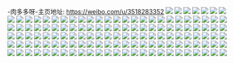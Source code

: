 -肉多多呀-主页地址: https://weibo.com/u/3518283352 
![](https://wx4.sinaimg.cn/mw2000/d1b4be58ly1h8yztcguvlj229j30oe83.jpg) 
![](https://wx4.sinaimg.cn/mw2000/d1b4be58ly1h8yzteql87j22c0340x6r.jpg) 
![](https://wx4.sinaimg.cn/mw2000/d1b4be58ly1h8yztbjsxhj21p529i4qq.jpg) 
![](https://wx4.sinaimg.cn/mw2000/d1b4be58ly1h8yztdkpraj21p529i4qq.jpg) 
![](https://wx4.sinaimg.cn/mw2000/b10c1bc2ly1h8kz0g77xhj208c0880su.jpg) 
![](https://wx4.sinaimg.cn/mw2000/d1b4be58ly1h8e9yrkrxqj21vd2w0x6v.jpg) 
![](https://wx4.sinaimg.cn/mw2000/d1b4be58ly1h8e9z58xh8j21ul2gr7wn.jpg) 
![](https://wx4.sinaimg.cn/mw2000/d1b4be58ly1h8e9wxxho9j21wf2vo1l4.jpg) 
![](https://wx4.sinaimg.cn/mw2000/d1b4be58ly1h8d8ejppzbj23402c0npe.jpg) 
![](https://wx4.sinaimg.cn/mw2000/d1b4be58ly1h8d8dqoi6bj22c034tkjq.jpg) 
![](https://wx4.sinaimg.cn/mw2000/d1b4be58ly1h8d8dtuybrj22c034hkjq.jpg) 
![](https://wx4.sinaimg.cn/mw2000/d1b4be58ly1h8d8dwvzpsj22c0340u12.jpg) 
![](https://wx4.sinaimg.cn/mw2000/d1b4be58ly1h8baufxyjuj22c0340npe.jpg) 
![](https://wx4.sinaimg.cn/mw2000/d1b4be58ly1h8baugmenoj22c02c0npe.jpg) 
![](https://wx4.sinaimg.cn/mw2000/d1b4be58ly1h8bauhcsg9j22c02c1hdu.jpg) 
![](https://wx4.sinaimg.cn/mw2000/d1b4be58ly1h8baui8nxmj22c0340b2a.jpg) 
![](https://wx4.sinaimg.cn/mw2000/d1b4be58ly1h8bauewwrbj22c0340qv6.jpg) 
![](https://wx4.sinaimg.cn/mw2000/d1b4be58ly1h8bauj8oqxj22c03407wi.jpg) 
![](https://wx4.sinaimg.cn/mw2000/d1b4be58ly1h8bauk1lqdj22c02c0x6q.jpg) 
![](https://wx4.sinaimg.cn/mw2000/d1b4be58ly1h8baukyo5jj23402c0npe.jpg) 
![](https://wx4.sinaimg.cn/mw2000/d1b4be58ly1h8baulv2jfj23402c0u0y.jpg) 
![](https://wx4.sinaimg.cn/mw2000/d1b4be58ly1h87vg8loouj21o02807wh.jpg) 
![](https://wx4.sinaimg.cn/mw2000/d1b4be58ly1h878hf4m0gj22c03407wj.jpg) 
![](https://wx4.sinaimg.cn/mw2000/d1b4be58ly1h878hg61f3j22c03401kz.jpg) 
![](https://wx4.sinaimg.cn/mw2000/d1b4be58ly1h878hhduorj22c0340b2b.jpg) 
![](https://wx4.sinaimg.cn/mw2000/d1b4be58ly1h878hdzrazj224a2tqkjm.jpg) 
![](https://wx4.sinaimg.cn/mw2000/d1b4be58ly1h878hii3bnj22c0340b2b.jpg) 
![](https://wx4.sinaimg.cn/mw2000/d1b4be58ly1h878hr0ht1j22c0340kjn.jpg) 
![](https://wx4.sinaimg.cn/mw2000/d1b4be58ly1h85w1d0jgoj236c24inpf.jpg) 
![](https://wx4.sinaimg.cn/mw2000/d1b4be58ly1h85w1fjxm7j236c24q1kz.jpg) 
![](https://wx4.sinaimg.cn/mw2000/d1b4be58ly1h85w19sk4zj236c24u7wj.jpg) 
![](https://wx4.sinaimg.cn/mw2000/d1b4be58ly1h85w1golpij22c0340x6q.jpg) 
![](https://wx4.sinaimg.cn/mw2000/d1b4be58ly1h85w179sbdj22c03404qq.jpg) 
![](https://wx4.sinaimg.cn/mw2000/d1b4be58ly1h85w1iiocgj22c0340b2b.jpg) 
![](https://wx4.sinaimg.cn/mw2000/d1b4be58ly1h815i6ihpqj22801o0hdt.jpg) 
![](https://wx4.sinaimg.cn/mw2000/d1b4be58ly1h80yfyx7z4j20u00u0dmt.jpg) 
![](https://wx4.sinaimg.cn/mw2000/d1b4be58ly1h7xl3xcv5jj20u01hchdt.jpg) 
![](https://wx4.sinaimg.cn/mw2000/d1b4be58ly1h7xhndgj7pj22c03401kz.jpg) 
![](https://wx4.sinaimg.cn/mw2000/d1b4be58ly1h7xhnbgrnvj222n2rkx6q.jpg) 
![](https://wx4.sinaimg.cn/mw2000/d1b4be58ly1h7xhncc7iwj227z27zx6q.jpg) 
![](https://wx4.sinaimg.cn/mw2000/d1b4be58ly1h7t3l5qrktj219k0pnk95.jpg) 
![](https://wx4.sinaimg.cn/mw2000/d1b4be58ly1h7t3l6c3wlj21530n4dqk.jpg) 
![](https://wx4.sinaimg.cn/mw2000/d1b4be58ly1h7py2yylasj21xs2wonpf.jpg) 
![](https://wx4.sinaimg.cn/mw2000/d1b4be58ly1h7py314s56j23402c01l0.jpg) 
![](https://wx4.sinaimg.cn/mw2000/d1b4be58ly1h7py32nlpsj21jz2bynpd.jpg) 
![](https://wx4.sinaimg.cn/mw2000/d1b4be58ly1h7gscp3f2nj20u01sxqkj.jpg) 
![](https://wx4.sinaimg.cn/mw2000/d1b4be58ly1h7cnz9zwmbj21o0280qao.jpg) 
![](https://wx4.sinaimg.cn/mw2000/d1b4be58ly1h7cnz9j2ddj21o0280qv6.jpg) 
![](https://wx4.sinaimg.cn/mw2000/d1b4be58ly1h7cnzaflmkj21o02804qp.jpg) 
![](https://wx4.sinaimg.cn/mw2000/d1b4be58ly1h7591gifyzj22c0340qv6.jpg) 
![](https://wx4.sinaimg.cn/mw2000/d1b4be58ly1h6trltk6wfj22c0340u10.jpg) 
![](https://wx4.sinaimg.cn/mw2000/d1b4be58ly1h6trlxlpc5j22bh33dhdt.jpg) 
![](https://wx4.sinaimg.cn/mw2000/d1b4be58ly1h6trm11mxoj22c0340156.jpg) 
![](https://wx4.sinaimg.cn/mw2000/d1b4be58ly1h6trlp7e9aj23402c0x6q.jpg) 
![](https://wx4.sinaimg.cn/mw2000/d1b4be58ly1h6trm1wesgj22c0340kjm.jpg) 
![](https://wx4.sinaimg.cn/mw2000/d1b4be58ly1h6trm38pyoj22c0340x6r.jpg) 
![](https://wx4.sinaimg.cn/mw2000/d1b4be58ly1h6trm6scdtj22c03407wh.jpg) 
![](https://wx4.sinaimg.cn/mw2000/d1b4be58ly1h6trm5syjgj22c03407wi.jpg) 
![](https://wx4.sinaimg.cn/mw2000/d1b4be58ly1h6trm4gli2j22c0340hdu.jpg) 
![](https://wx4.sinaimg.cn/mw2000/d1b4be58ly1h6trm7pvgmj22c0340b29.jpg) 
![](https://wx4.sinaimg.cn/mw2000/d1b4be58ly1h6trm8sfwtj22c03404qq.jpg) 
![](https://wx4.sinaimg.cn/mw2000/d1b4be58ly1h6trm9qwztj22c0340u0x.jpg) 
![](https://wx4.sinaimg.cn/mw2000/d1b4be58ly1h6trmaxhsmj23402c01kz.jpg) 
![](https://wx4.sinaimg.cn/mw2000/d1b4be58ly1h6trmj23rij22c0340hdw.jpg) 
![](https://wx4.sinaimg.cn/mw2000/d1b4be58ly1h679jn77dsj22c0340e83.jpg) 
![](https://wx4.sinaimg.cn/mw2000/d1b4be58ly1h679jm24ztj22c0340x6r.jpg) 
![](https://wx4.sinaimg.cn/mw2000/d1b4be58ly1h679joj43vj22c0340b2c.jpg) 
![](https://wx4.sinaimg.cn/mw2000/d1b4be58ly1h679jkyjdnj22c0340npf.jpg) 
![](https://wx4.sinaimg.cn/mw2000/d1b4be58ly1h61upfeqxej22c03401kz.jpg) 
![](https://wx4.sinaimg.cn/mw2000/d1b4be58ly1h61upgkempj21ig20m7wi.jpg) 
![](https://wx4.sinaimg.cn/mw2000/d1b4be58ly1h61upehmgdj22c0340u0z.jpg) 
![](https://wx4.sinaimg.cn/mw2000/d1b4be58ly1h61upj8magj22c0340nph.jpg) 
![](https://wx4.sinaimg.cn/mw2000/d1b4be58ly1h61upl2l42j22801o0b29.jpg) 
![](https://wx4.sinaimg.cn/mw2000/d1b4be58ly1h61upq92xsj22c0340u11.jpg) 
![](https://wx4.sinaimg.cn/mw2000/d1b4be58ly1h61uq8a70wj22c0340x6p.jpg) 
![](https://wx4.sinaimg.cn/mw2000/d1b4be58ly1h61uq9hz6gj22c0340u0y.jpg) 
![](https://wx4.sinaimg.cn/mw2000/d1b4be58ly1h61uqagqgbj22c03404qq.jpg) 
![](https://wx4.sinaimg.cn/mw2000/d1b4be58ly1h61uqdswvmj22c03401kz.jpg) 
![](https://wx4.sinaimg.cn/mw2000/d1b4be58ly1h61uqcu6u1j22c03401ky.jpg) 
![](https://wx4.sinaimg.cn/mw2000/d1b4be58ly1h61uqbrt2uj22c0340qv6.jpg) 
![](https://wx4.sinaimg.cn/mw2000/d1b4be58ly1h61uqyzaxqj22c0340npj.jpg) 
![](https://wx4.sinaimg.cn/mw2000/d1b4be58ly1h61uqv778gj22c0340hdu.jpg) 
![](https://wx4.sinaimg.cn/mw2000/d1b4be58ly1h61uqzxaaoj22c0340kjm.jpg) 
![](https://wx4.sinaimg.cn/mw2000/d1b4be58ly1h5vkh8mge2j23402c0npd.jpg) 
![](https://wx4.sinaimg.cn/mw2000/d1b4be58ly1h5vkh9hb7ej22c02c0kjm.jpg) 
![](https://wx4.sinaimg.cn/mw2000/d1b4be58ly1h5vkhai97vj22802yo1kz.jpg) 
![](https://wx4.sinaimg.cn/mw2000/d1b4be58ly1h5vkhcj46sj23402c07wj.jpg) 
![](https://wx4.sinaimg.cn/mw2000/d1b4be58ly1h5vkhfol2dj21o01o0x6p.jpg) 
![](https://wx4.sinaimg.cn/mw2000/d1b4be58ly1h5vkhbj9ogj22802yohdv.jpg) 
![](https://wx4.sinaimg.cn/mw2000/d1b4be58ly1h5vkhkmafdj22c02c0kjl.jpg) 
![](https://wx4.sinaimg.cn/mw2000/d1b4be58ly1h5vkhjp8atj22c03407wi.jpg) 
![](https://wx4.sinaimg.cn/mw2000/d1b4be58ly1h5vkhivq28j22802yoe83.jpg) 
![](https://wx4.sinaimg.cn/mw2000/d1b4be58ly1h5nh8u7at8j22c0340hdz.jpg) 
![](https://wx4.sinaimg.cn/mw2000/d1b4be58ly1h5nh8rgx2cj22c0340u12.jpg) 
![](https://wx4.sinaimg.cn/mw2000/d1b4be58ly1h5nh8wsimlj22c03404qv.jpg) 
![](https://wx4.sinaimg.cn/mw2000/d1b4be58ly1h5nh8ma5b5j22c0327x6s.jpg) 
![](https://wx4.sinaimg.cn/mw2000/d1b4be58ly1h5nh8oz0i8j22bf33c7wn.jpg) 
![](https://wx4.sinaimg.cn/mw2000/d1b4be58ly1h5nh900ucoj22c03404qu.jpg) 
![](https://wx4.sinaimg.cn/mw2000/d1b4be58ly1h5nh91wgfjj22c0340qv7.jpg) 
![](https://wx4.sinaimg.cn/mw2000/d1b4be58ly1h5nh90yuoij22801o0npd.jpg) 
![](https://wx4.sinaimg.cn/mw2000/d1b4be58ly1h5nh939fw4j22c03401l1.jpg) 
![](https://wx4.sinaimg.cn/mw2000/d1b4be58ly1h5nh951lh0j23402c07wj.jpg) 
![](https://wx4.sinaimg.cn/mw2000/d1b4be58ly1h5nh9426a7j22c0340e81.jpg) 
![](https://wx4.sinaimg.cn/mw2000/d1b4be58ly1h5nh95tg7fj22082oanpe.jpg) 
![](https://wx4.sinaimg.cn/mw2000/d1b4be58ly1h5nh96mk7rj22c0340hdu.jpg) 
![](https://wx4.sinaimg.cn/mw2000/d1b4be58ly1h5hopzrnubj22c0340npe.jpg) 
![](https://wx4.sinaimg.cn/mw2000/d1b4be58ly1h5eq44e7wpj229x29xnpd.jpg) 
![](https://wx4.sinaimg.cn/mw2000/d1b4be58ly1h5eq46uakij22bz340qv7.jpg) 
![](https://wx4.sinaimg.cn/mw2000/d1b4be58ly1h5eq47tx2vj22c0340x6q.jpg) 
![](https://wx4.sinaimg.cn/mw2000/d1b4be58ly1h5eq48zzmxj22c0340hdv.jpg) 
![](https://wx4.sinaimg.cn/mw2000/d1b4be58ly1h5eq4bcfalj2340340hdw.jpg) 
![](https://wx4.sinaimg.cn/mw2000/d1b4be58ly1h5eq4cf04rj21u12g2npe.jpg) 
![](https://wx4.sinaimg.cn/mw2000/d1b4be58ly1h5eq4eyeh2j22bz340kjn.jpg) 
![](https://wx4.sinaimg.cn/mw2000/d1b4be58ly1h5eq4htub4j22c0340b2c.jpg) 
![](https://wx4.sinaimg.cn/mw2000/d1b4be58ly1h5eq4ir8n0j21pn2a71ky.jpg) 
![](https://wx4.sinaimg.cn/mw2000/d1b4be58ly1h5eq4jry43j22c0340npe.jpg) 
![](https://wx4.sinaimg.cn/mw2000/d1b4be58ly1h5eq4keuobj21pn2a7hdt.jpg) 
![](https://wx4.sinaimg.cn/mw2000/d1b4be58ly1h57b9ulmm2j22092okkjm.jpg) 
![](https://wx4.sinaimg.cn/mw2000/d1b4be58ly1h57b9tix90j21zu2nyqv6.jpg) 
![](https://wx4.sinaimg.cn/mw2000/d1b4be58ly1h57b9sj2x1j220f2oqkjm.jpg) 
![](https://wx4.sinaimg.cn/mw2000/d1b4be58ly1h57b9xa2wuj221h2q6hdu.jpg) 
![](https://wx4.sinaimg.cn/mw2000/d1b4be58ly1h57b9wbq7yj21jr22f7wh.jpg) 
![](https://wx4.sinaimg.cn/mw2000/d1b4be58ly1h57b9voib4j21zc2nbkjm.jpg) 
![](https://wx4.sinaimg.cn/mw2000/d1b4be58ly1h57ba0uoujj21xv2lc7wi.jpg) 
![](https://wx4.sinaimg.cn/mw2000/d1b4be58ly1h50kumgvdpj22bx33xb2a.jpg) 
![](https://wx4.sinaimg.cn/mw2000/d1b4be58ly1h50kyb3xb7j22bx33x7wl.jpg) 
![](https://wx4.sinaimg.cn/mw2000/d1b4be58ly1h50kvcz60tj2340340qv6.jpg) 
![](https://wx4.sinaimg.cn/mw2000/d1b4be58ly1h50kychsggj23403401l2.jpg) 
![](https://wx4.sinaimg.cn/mw2000/d1b4be58ly1h50kyemaypj22bx33xnpe.jpg) 
![](https://wx4.sinaimg.cn/mw2000/d1b4be58ly1h50kyj0k76j2340340kjr.jpg) 
![](https://wx4.sinaimg.cn/mw2000/d1b4be58ly1h50kykxqmgj22c0340b2d.jpg) 
![](https://wx4.sinaimg.cn/mw2000/d1b4be58ly1h50kymo7vbj222o3404qs.jpg) 
